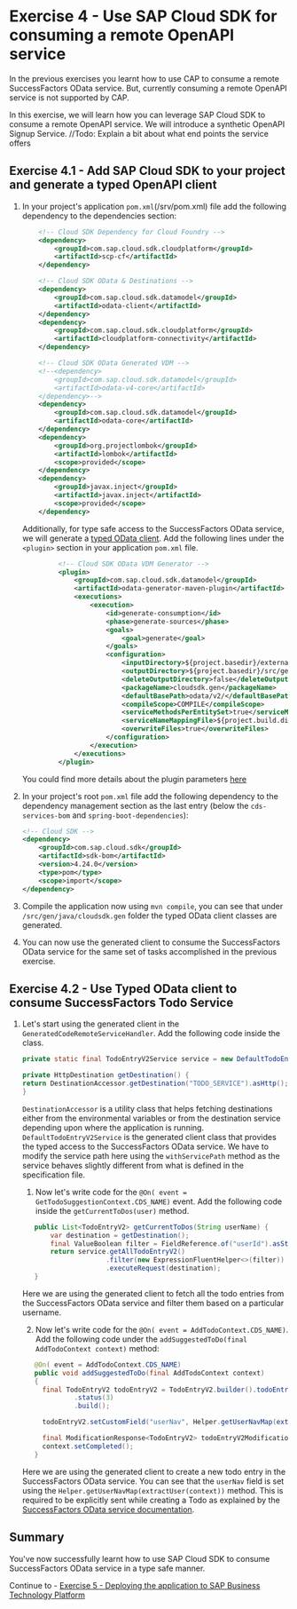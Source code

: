 # Exercise 4 - Use SAP Cloud SDK for consuming a remote OpenAPI service

In the previous exercises you learnt how to use CAP to consume a remote SuccessFactors OData service.
But, currently consuming a remote OpenAPI service is not supported by CAP.

In this exercise, we will learn how you can leverage SAP Cloud SDK to consume a remote OpenAPI service.
We will introduce a synthetic OpenAPI Signup Service.
//Todo: Explain a bit about what end points the service offers

## Exercise 4.1 - Add SAP Cloud SDK to your project and generate a typed OpenAPI client

1. In your project's application `pom.xml`(/srv/pom.xml) file add the following dependency to the dependencies section:
    ```xml
        <!-- Cloud SDK Dependency for Cloud Foundry -->
        <dependency>
            <groupId>com.sap.cloud.sdk.cloudplatform</groupId>
            <artifactId>scp-cf</artifactId>
        </dependency>
   
        <!-- Cloud SDK OData & Destinations -->
        <dependency>
            <groupId>com.sap.cloud.sdk.datamodel</groupId>
            <artifactId>odata-client</artifactId>
        </dependency>
        <dependency>
            <groupId>com.sap.cloud.sdk.cloudplatform</groupId>
            <artifactId>cloudplatform-connectivity</artifactId>
        </dependency>
   
        <!-- Cloud SDK OData Generated VDM -->
        <!--<dependency>
            <groupId>com.sap.cloud.sdk.datamodel</groupId>
            <artifactId>odata-v4-core</artifactId>
        </dependency>-->
        <dependency>
            <groupId>com.sap.cloud.sdk.datamodel</groupId>
            <artifactId>odata-core</artifactId>
        </dependency>
        <dependency>
            <groupId>org.projectlombok</groupId>
            <artifactId>lombok</artifactId>
            <scope>provided</scope>
        </dependency>
        <dependency>
            <groupId>javax.inject</groupId>
            <artifactId>javax.inject</artifactId>
            <scope>provided</scope>
        </dependency>
    ```
   Additionally, for type safe access to the SuccessFactors OData service, we will generate a [typed OData client](https://sap.github.io/cloud-sdk/docs/java/features/odata/vdm-generator).
   Add the following lines under the `<plugin>` section in your application `pom.xml` file.

   ```xml
            <!-- Cloud SDK OData VDM Generator -->
            <plugin>
                <groupId>com.sap.cloud.sdk.datamodel</groupId>
                <artifactId>odata-generator-maven-plugin</artifactId>
                <executions>
                    <execution>
                        <id>generate-consumption</id>
                        <phase>generate-sources</phase>
                        <goals>
                            <goal>generate</goal>
                        </goals>
                        <configuration>
                            <inputDirectory>${project.basedir}/external/TodoEntryV2.edmx</inputDirectory>
                            <outputDirectory>${project.basedir}/src/gen/java</outputDirectory>
                            <deleteOutputDirectory>false</deleteOutputDirectory>
                            <packageName>cloudsdk.gen</packageName>
                            <defaultBasePath>odata/v2/</defaultBasePath>
                            <compileScope>COMPILE</compileScope>
                            <serviceMethodsPerEntitySet>true</serviceMethodsPerEntitySet>
                            <serviceNameMappingFile>${project.build.directory}/serviceNameMappings.properties</serviceNameMappingFile>
                            <overwriteFiles>true</overwriteFiles>
                        </configuration>
                    </execution>
                </executions>
            </plugin>
   ```
   You could find more details about the plugin parameters [here](https://sap.github.io/cloud-sdk/docs/java/features/odata/vdm-generator#available-parameters)

2. In your project's root `pom.xml` file add the following dependency to the dependency management section as the last entry (below the `cds-services-bom` and `spring-boot-dependencies`):
    ```xml
    <!-- Cloud SDK -->
    <dependency>
        <groupId>com.sap.cloud.sdk</groupId>
        <artifactId>sdk-bom</artifactId>
        <version>4.24.0</version>
        <type>pom</type>
        <scope>import</scope>
    </dependency>
    ```
3. Compile the application now using `mvn compile`, you can see that under `/src/gen/java/cloudsdk.gen` folder the typed OData client classes are generated.
4. You can now use the generated client to consume the SuccessFactors OData service for the same set of tasks accomplished in the previous exercise. 

## Exercise 4.2 - Use Typed OData client to consume SuccessFactors Todo Service

1. Let's start using the generated client in the `GeneratedCodeRemoteServiceHandler`.
   Add the following code inside the class. 
   ```java
   private static final TodoEntryV2Service service = new DefaultTodoEntryV2Service().withServicePath("/odata/v2/TodoEntryV2");

   private HttpDestination getDestination() {
   return DestinationAccessor.getDestination("TODO_SERVICE").asHttp();
   }
   ```
   `DestinationAccessor` is a utility class that helps fetching destinations either from the environmental variables or from the destination service depending upon where the application is running.
   `DefaultTodoEntryV2Service` is the generated client class that provides the typed access to the SuccessFactors OData service.
   We have to modify the service path here using the `withServicePath` method as the service behaves slightly different from what is defined in the specification file.

   1. Now let's write code for the `@On( event = GetTodoSuggestionContext.CDS_NAME)` event.
      Add the following code inside the `getCurrentToDos(user)` method.
   ```java
      public List<TodoEntryV2> getCurrentToDos(String userName) {
          var destination = getDestination();
          final ValueBoolean filter = FieldReference.of("userId").asString().equalTo(userName);
          return service.getAllTodoEntryV2()
                        .filter(new ExpressionFluentHelper<>(filter))
                        .executeRequest(destination);
      }      
     ```
      Here we are using the generated client to fetch all the todo entries from the SuccessFactors OData service and filter them based on a particular username.
   
   2. Now let's write code for the `@On( event = AddTodoContext.CDS_NAME)`.
      Add the following code under the `addSuggestedToDo(final AddTodoContext context)` method:
   ```java
      @On( event = AddTodoContext.CDS_NAME)
      public void addSuggestedToDo(final AddTodoContext context)
      {
        final TodoEntryV2 todoEntryV2 = TodoEntryV2.builder().todoEntryName(context.getTodo().getTitle())
                .status(3)
                .build();

        todoEntryV2.setCustomField("userNav", Helper.getUserNavMap(extractUser(context)));

        final ModificationResponse<TodoEntryV2> todoEntryV2ModificationResponse = service.createTodoEntryV2(todoEntryV2).executeRequest(getDestination());
        context.setCompleted();
      }
    ```
   Here we are using the generated client to create a new todo entry in the SuccessFactors OData service. 
   You can see that the `userNav` field is set using the `Helper.getUserNavMap(extractUser(context))` method.
   This is required to be explicitly sent while creating a Todo as explained by the [SuccessFactors OData service documentation](https://help.sap.com/docs/SAP_SUCCESSFACTORS_PLATFORM/d599f15995d348a1b45ba5603e2aba9b/cb29d40f60594c559dd1251e084cdcf7.html#use-case-2%3A-create-a-to-do-item-for-user).

## Summary

You've now successfully learnt how to use SAP Cloud SDK to consume SuccessFactors OData service in a type safe manner.

Continue to - [Exercise 5 - Deploying the application to SAP Business Technology Platform](../ex5/README.md)
